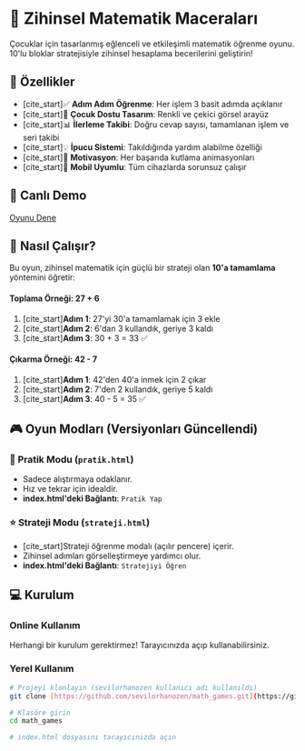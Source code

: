 # 🧮 Zihinsel Matematik Maceraları

Çocuklar için tasarlanmış eğlenceli ve etkileşimli matematik öğrenme oyunu. 10'lu bloklar stratejisiyle zihinsel hesaplama becerilerini geliştirin!

## 🎯 Özellikler

- [cite_start]✅ **Adım Adım Öğrenme**: Her işlem 3 basit adımda açıklanır 
- [cite_start]🎨 **Çocuk Dostu Tasarım**: Renkli ve çekici görsel arayüz 
- [cite_start]📊 **İlerleme Takibi**: Doğru cevap sayısı, tamamlanan işlem ve seri takibi 
- [cite_start]💡 **İpucu Sistemi**: Takıldığında yardım alabilme özelliği 
- [cite_start]🎉 **Motivasyon**: Her başarıda kutlama animasyonları 
- [cite_start]📱 **Mobil Uyumlu**: Tüm cihazlarda sorunsuz çalışır 

## 🚀 Canlı Demo

[Oyunu Dene](https://sevilorhanozen.github.io/math_games/)

## 📖 Nasıl Çalışır?

Bu oyun, zihinsel matematik için güçlü bir strateji olan **10'a tamamlama** yöntemini öğretir:

#### Toplama Örneği: 27 + 6
1. [cite_start]**Adım 1**: 27'yi 30'a tamamlamak için 3 ekle 
2. [cite_start]**Adım 2**: 6'dan 3 kullandık, geriye 3 kaldı 
3. [cite_start]**Adım 3**: 30 + 3 = 33 ✅ 

#### Çıkarma Örneği: 42 - 7
1. [cite_start]**Adım 1**: 42'den 40'a inmek için 2 çıkar 
2. [cite_start]**Adım 2**: 7'den 2 kullandık, geriye 5 kaldı 
3. [cite_start]**Adım 3**: 40 - 5 = 35 ✅ 

## 🎮 Oyun Modları (Versiyonları Güncellendi)

### 🚀 Pratik Modu (`pratik.html`)
- Sadece alıştırmaya odaklanır.
- Hız ve tekrar için idealdir.
- **index.html'deki Bağlantı**: `Pratik Yap`

### ⭐ Strateji Modu (`strateji.html`)
- [cite_start]Strateji öğrenme modalı (açılır pencere) içerir. 
- Zihinsel adımları görselleştirmeye yardımcı olur.
- **index.html'deki Bağlantı**: `Stratejiyi Öğren`

## 💻 Kurulum

### Online Kullanım
Herhangi bir kurulum gerektirmez! Tarayıcınızda açıp kullanabilirsiniz.

### Yerel Kullanım
```bash
# Projeyi klonlayın (sevilorhanozen kullanıcı adı kullanıldı)
git clone [https://github.com/sevilorhanozen/math_games.git](https://github.com/sevilorhanozen/math_games.git)

# Klasöre girin
cd math_games

# index.html dosyasını tarayıcınızda açın